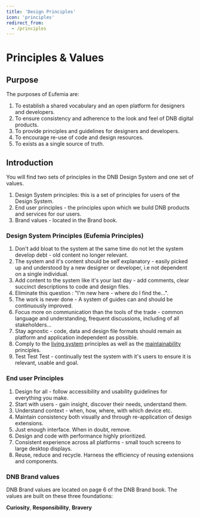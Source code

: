 ```yaml
---
title: 'Design Principles'
icon: 'principles'
redirect_from:
  - /principles
---
```


# Principles & Values

## Purpose

The purposes of Eufemia are:

1. To establish a shared vocabulary and an open platform for designers and developers.
1. To ensure consistency and adherence to the look and feel of DNB digital products.
1. To provide principles and guidelines for designers and developers.
1. To encourage re-use of code and design resources.
1. To exists as a single source of truth.

## Introduction

You will find two sets of principles in the DNB Design System and one set of values.

1.  Design System principles: this is a set of principles for users of the Design System.
1.  End user principles - the principles upon which we build DNB products and services for our users.
1.  Brand values - located in the Brand book.

### Design System Principles (Eufemia Principles)

1. Don't add bloat to the system at the same time do not let the system develop debt - old content no longer relevant.
1. The system and it's content should be self explanatory - easily picked up and understood by a new designer or developer, i.e not dependent on a single individual.
1. Add content to the system like it's your last day - add comments, clear succinct descriptions to code and design files.
1. Eliminate this question : "I'm new here - where do I find the...".
1. The work is never done - A system of guides can and should be continuously improved.
1. Focus more on communication than the tools of the trade - common language and understanding, frequent discussions, including of all stakeholders...
1. Stay agnostic - code, data and design file formats should remain as platform and application independent as possible.
1. Comply to the [living system](/uilib/getting-started/living-system) principles as well as the [maintainability](/uilib/getting-started/maintainability) principles.
1. Test Test Test - continually test the system with it's users to ensure it is relevant, usable and goal.

### End user Principles

1. Design for all - follow accessibility and usability guidelines for everything you make.
1. Start with users - gain insight, discover their needs, understand them.
1. Understand context - when, how, where, with which device etc.
1. Maintain consistency both visually and through re-application of design extensions.
1. Just enough interface. When in doubt, remove.
1. Design and code with performance highly prioritized.
1. Consistent experience across all platforms - small touch screens to large desktop displays.
1. Reuse, reduce and recycle. Harness the efficiency of reusing extensions and components.

### DNB Brand values

DNB Brand values are located on page 6 of the DNB Brand book. The values are built on these three foundations:

**Curiosity**, **Responsibility**, **Bravery**
